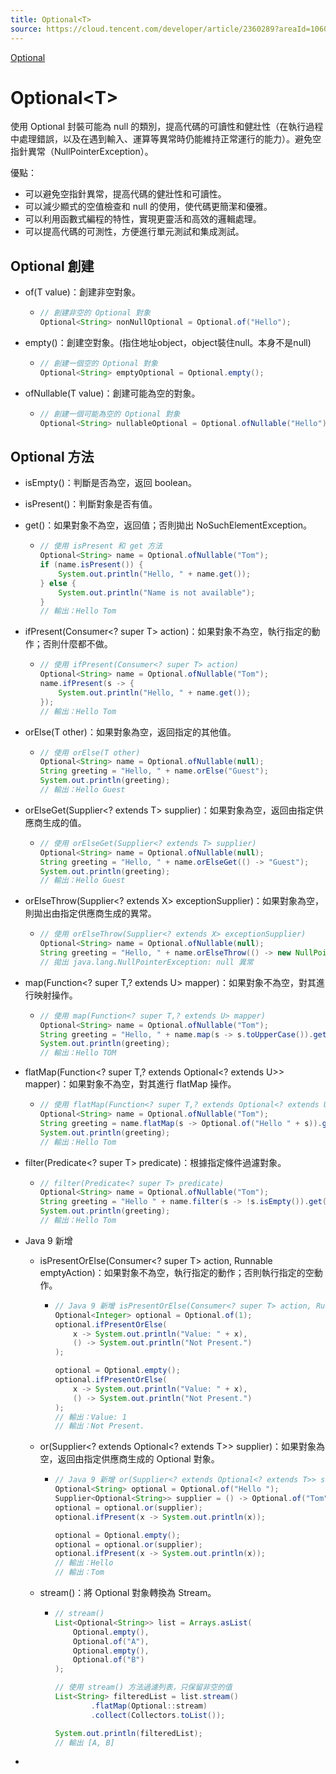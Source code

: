 ```yaml
---
title: Optional<T>
source: https://cloud.tencent.com/developer/article/2360289?areaId=106001
---
```


[Optional](https://hackmd.io/@oscarlo/optional)

# Optional\<T\>

使用 Optional 封裝可能為 null 的類別，提高代碼的可讀性和健壯性（在執行過程中處理錯誤，以及在遇到輸入、運算等異常時仍能維持正常運行的能力）。避免空指針異常（NullPointerException）。

優點：
- 可以避免空指針異常，提高代碼的健壯性和可讀性。
- 可以減少顯式的空值檢查和 null 的使用，使代碼更簡潔和優雅。
- 可以利用函數式編程的特性，實現更靈活和高效的邏輯處理。
- 可以提高代碼的可測性，方便進行單元測試和集成測試。

## Optional 創建

- of(T value)：創建非空對象。
  - ```java
    // 創建非空的 Optional 對象
    Optional<String> nonNullOptional = Optional.of("Hello");
    ```
- empty()：創建空對象。(指住地址object，object裝住null。本身不是null)
  - ```java
    // 創建一個空的 Optional 對象
    Optional<String> emptyOptional = Optional.empty();
    ```
- ofNullable(T value)：創建可能為空的對象。
  - ```java
    // 創建一個可能為空的 Optional 對象
    Optional<String> nullableOptional = Optional.ofNullable("Hello");
    ```

## Optional 方法

- isEmpty()：判斷是否為空，返回 boolean。
- isPresent()：判斷對象是否有值。
- get()：如果對象不為空，返回值；否則拋出 NoSuchElementException。
  - ```java
    // 使用 isPresent 和 get 方法
    Optional<String> name = Optional.ofNullable("Tom");
    if (name.isPresent()) {
        System.out.println("Hello, " + name.get());
    } else {
        System.out.println("Name is not available");
    }
    // 輸出：Hello Tom
    ```
- ifPresent(Consumer<? super T> action)：如果對象不為空，執行指定的動作；否則什麼都不做。
  - ```java
    // 使用 ifPresent(Consumer<? super T> action)
    Optional<String> name = Optional.ofNullable("Tom");
    name.ifPresent(s -> {
        System.out.println("Hello, " + name.get());
    });
    // 輸出：Hello Tom
    ```
- orElse(T other)：如果對象為空，返回指定的其他值。
  - ```java
    // 使用 orElse(T other)
    Optional<String> name = Optional.ofNullable(null);
    String greeting = "Hello, " + name.orElse("Guest");
    System.out.println(greeting);
    // 輸出：Hello Guest
    ```
- orElseGet(Supplier<? extends T> supplier)：如果對象為空，返回由指定供應商生成的值。
  - ```java
    // 使用 orElseGet(Supplier<? extends T> supplier)
    Optional<String> name = Optional.ofNullable(null);
    String greeting = "Hello, " + name.orElseGet(() -> "Guest");
    System.out.println(greeting);
    // 輸出：Hello Guest
    ```
- orElseThrow(Supplier<? extends X> exceptionSupplier)：如果對象為空，則拋出由指定供應商生成的異常。
  - ```java
    // 使用 orElseThrow(Supplier<? extends X> exceptionSupplier)
    Optional<String> name = Optional.ofNullable(null);
    String greeting = "Hello, " + name.orElseThrow(() -> new NullPointerException("null"));
    // 拋出 java.lang.NullPointerException: null 異常
    ```
- map(Function<? super T,? extends U> mapper)：如果對象不為空，對其進行映射操作。
  - ```java
    // 使用 map(Function<? super T,? extends U> mapper)
    Optional<String> name = Optional.ofNullable("Tom");
    String greeting = "Hello, " + name.map(s -> s.toUpperCase()).get();
    System.out.println(greeting);
    // 輸出：Hello TOM
    ```
- flatMap(Function<? super T,? extends Optional<? extends U>> mapper)：如果對象不為空，對其進行 flatMap 操作。
  - ```java
    // 使用 flatMap(Function<? super T,? extends Optional<? extends U>> mapper)
    Optional<String> name = Optional.ofNullable("Tom");
    String greeting = name.flatMap(s -> Optional.of("Hello " + s)).get();
    System.out.println(greeting);
    // 輸出：Hello Tom
    ```
- filter(Predicate<? super T> predicate)：根據指定條件過濾對象。
  - ```java
    // filter(Predicate<? super T> predicate)
    Optional<String> name = Optional.ofNullable("Tom");
    String greeting = "Hello " + name.filter(s -> !s.isEmpty()).get();
    System.out.println(greeting);
    // 輸出：Hello Tom
    ```

- Java 9 新增
  - isPresentOrElse(Consumer<? super T> action, Runnable emptyAction)：如果對象不為空，執行指定的動作；否則執行指定的空動作。
    - ```java
      // Java 9 新增 isPresentOrElse(Consumer<? super T> action, Runnable emptyAction)
      Optional<Integer> optional = Optional.of(1);
      optional.ifPresentOrElse(
          x -> System.out.println("Value: " + x),
          () -> System.out.println("Not Present.")
      );

      optional = Optional.empty();
      optional.ifPresentOrElse(
          x -> System.out.println("Value: " + x),
          () -> System.out.println("Not Present.")
      );
      // 輸出：Value: 1
      // 輸出：Not Present.
      ```
  - or(Supplier<? extends Optional<? extends T>> supplier)：如果對象為空，返回由指定供應商生成的 Optional 對象。
    - ```java
      // Java 9 新增 or(Supplier<? extends Optional<? extends T>> supplier)
      Optional<String> optional = Optional.of("Hello ");
      Supplier<Optional<String>> supplier = () -> Optional.of("Tom");
      optional = optional.or(supplier);
      optional.ifPresent(x -> System.out.println(x));

      optional = Optional.empty();
      optional = optional.or(supplier);
      optional.ifPresent(x -> System.out.println(x));
      // 輸出：Hello 
      // 輸出：Tom
      ```
  - stream()：將 Optional 對象轉換為 Stream。
    - ```java
      // stream()
      List<Optional<String>> list = Arrays.asList(
          Optional.empty(),
          Optional.of("A"),
          Optional.empty(),
          Optional.of("B")
      );

      // 使用 stream() 方法過濾列表，只保留非空的值
      List<String> filteredList = list.stream()
              .flatMap(Optional::stream)
              .collect(Collectors.toList());

      System.out.println(filteredList);
      // 輸出 [A, B]
      ```

- 